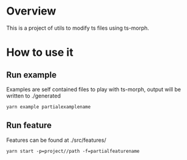 # Overview

This is a project of utils to modify ts files using ts-morph.

# How to use it

## Run example

Examples are self contained files to play with ts-morph, output will be written to ./generated

```
yarn example partialexamplename
```

## Run feature

Features can be found at ./src/features/

```
yarn start -p=project//path -f=partialfeaturename
```
